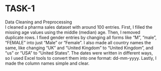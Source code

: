 # TASK-1
Data Cleaning and Preprocessing <Br>
I cleaned a pharma sales dataset with around 100 entries. First, I filled the missing age values using the middle (median) age. Then, I removed duplicate rows. I fixed gender entries by changing all forms like “M”, “male”, “FEMALE” into just “Male” or “Female”. I also made all country names the same, like changing “UK” and “United Kingdom” to “United Kingdom”, and “us” or “USA” to “United States”. The dates were written in different ways, so I used Excel tools to convert them into one format: dd-mm-yyyy. Lastly, I made the column names simple and clear. 
